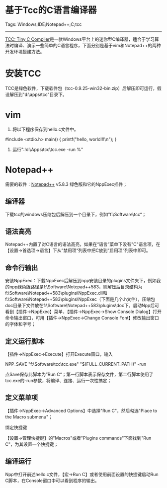 # 基于Tcc的C语言编译器
Tags: Windows;IDE;Notepad++;C;tcc

------

[TCC: Tiny C Compiler]( http://bellard.org/tcc )是一款Windows平台上的迷你型C编译器，适合于学习算法时编译、演示一些简单的C语言程序，下面分别是基于vim和Notepad++的两种开发环境搭建方法。

 

# 安装TCC

TCC是绿色软件，下载软件包（tcc-0.9.25-win32-bin.zip）后解压即可运行，假设解压到"d:\apps\tcc"目录下。

 

# vim

 

1. 将以下程序保存到hello.c文件中。

 #include <stdio.h> 
 main() 
 { 
  printf("hello, world!!!\n"); 
 }

 

1. 运行":!d:\Apps\tcc\tcc.exe -run %"

 

# Notepad++

 

需要的软件：[Notepad++]( http://notepad-plus-plus.org/ ) v5.8.3 绿色版和它的NppExec插件； 
## 编译器

 
下载tcc的windows压缩包后解压到一个目录下，例如”f:\Software\tcc“； 

## 语法高亮

 
Notepad++内置了对C语言的语法高亮，如果在“语言”菜单下没有"C"语言项，在【设置->首选项->语言】下从”禁用项“列表中把C放到”启用项“列表中即可。

 

## 命令行输出

 
安装NppExec：下载NppExec后解压到npp安装目录的plugins文件夹下，例如我的npp绿色版路径是f:\Software\Notepad++583，则解压后目录结构为f:\Software\Notepad++583\plugins\NppExec.dll和f:\Software\Notepad++583\plugins\NppExec（下面是几个.h文件），压缩包doc目录下文件放在f:\Software\Notepad++583\plugins\doc下。启动Npp后可看到【插件->NppExec】菜单，【插件->NppExec->Show Console Dialog】打开命令输出窗口，可用【插件->NppExec->Change Console Font】修改输出窗口的字体和字号；

 

## 定义运行脚本

 
 【插件->NppExec->Execute】打开Execute窗口，输入 

 NPP_SAVE 
 "f:\Software\tcc\tcc.exe" "$(FULL_CURRENT_PATH)" -run 

 点Save保存此脚本为”Run C“；第一行脚本表示保存文件，第二行脚本使用了tcc.exe的-run参数，将编译、连接、运行一次性搞定； 

  

## 定义菜单项

 
 【插件->NppExec->Advanced Options】中选择"Run C"，然后勾选"Place to the Macro submenu"； 


 绑定快捷键 

 【设置->管理快捷键】的"Macros"或者"Plugins commands"下面找到"Run C"，为其设置一个快捷键； 

 

## 编译运行

 
Npp中打开前述hello.c文件，【宏->Run C】或者使用前面设置的快捷键启动Run C脚本，在Console窗口中可以看到程序的输出。